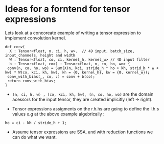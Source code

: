 # Ideas for a forntend for tensor expressions

Lets look at a concoreate example of writing a tensor expression to implement convolution kernel.

```
def conv( 
  X : Tensor<float, n, ci, h, w>,  // 4D input, batch_size, input_channels, height and width
  W : Tensor<float, co, ci, kernel_h, kernel_w> // 4D input filter 
  b : Tensor<float, co>) : Tensor<float, n, co, ho, wo> {
 conv(n, co, ho, wo) = Sum(X(n, kci, stride_h * ho + kh, strid_h * w + kw) * W(co, kci, kh, kw), kh = {0, kernel_h}, kw = {0, kernel_w});
 conv_with_bias(_, co, :) = conv + b(co);
 return conv_with_bias;
} 
```

- `(n, ci, h, w) , (co, kci, kh, kw), (n, co, ho, wo)` are the domain acessors for the input tensor, they are created implicitly (left -> right).

- Tensor expressions assigments on the r.h.hs are going to define the l.h.s values e.g at the above example algebrically :

```
ho = ci - kh / stride_h + 1;
```

- Assume tensor expressions are SSA. and with reduction functions we can do what we want.
